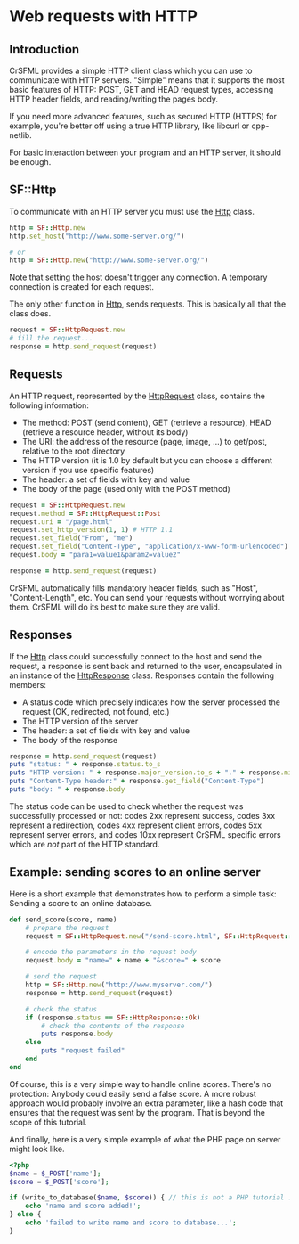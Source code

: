 # Web requests with HTTP

## Introduction

CrSFML provides a simple HTTP client class which you can use to communicate with HTTP servers. "Simple" means that it supports the most basic features of HTTP: POST, GET and HEAD request types, accessing HTTP header fields, and reading/writing the pages body.

If you need more advanced features, such as secured HTTP (HTTPS) for example, you're better off using a true HTTP library, like libcurl or cpp-netlib.

For basic interaction between your program and an HTTP server, it should be enough.

## SF::Http

To communicate with an HTTP server you must use the [Http]({{book.api}}/Http.html) class.

```ruby
http = SF::Http.new
http.set_host("http://www.some-server.org/")

# or
http = SF::Http.new("http://www.some-server.org/")
```

Note that setting the host doesn't trigger any connection. A temporary connection is created for each request.

The only other function in [Http]({{book.api}}/Http.html), sends requests. This is basically all that the class does.

```ruby
request = SF::HttpRequest.new
# fill the request...
response = http.send_request(request)
```

## Requests

An HTTP request, represented by the [HttpRequest]({{book.api}}/HttpRequest.html) class, contains the following information:

  * The method: POST (send content), GET (retrieve a resource), HEAD (retrieve a resource header, without its body)
  * The URI: the address of the resource (page, image, ...) to get/post, relative to the root directory
  * The HTTP version (it is 1.0 by default but you can choose a different version if you use specific features)
  * The header: a set of fields with key and value
  * The body of the page (used only with the POST method)

```ruby
request = SF::HttpRequest.new
request.method = SF::HttpRequest::Post
request.uri = "/page.html"
request.set_http_version(1, 1) # HTTP 1.1
request.set_field("From", "me")
request.set_field("Content-Type", "application/x-www-form-urlencoded")
request.body = "para1=value1&param2=value2"

response = http.send_request(request)
```

CrSFML automatically fills mandatory header fields, such as "Host", "Content-Length", etc. You can send your requests without worrying about them. CrSFML will do its best to make sure they are valid.

## Responses

If the [Http]({{book.api}}/Http.html) class could successfully connect to the host and send the request, a response is sent back and returned to the user, encapsulated in an instance of the [HttpResponse]({{book.api}}/HttpResponse.html) class. Responses contain the following members:

  * A status code which precisely indicates how the server processed the request (OK, redirected, not found, etc.)
  * The HTTP version of the server
  * The header: a set of fields with key and value
  * The body of the response

```ruby
response = http.send_request(request)
puts "status: " + response.status.to_s
puts "HTTP version: " + response.major_version.to_s + "." + response.minor_version.to_s
puts "Content-Type header:" + response.get_field("Content-Type")
puts "body: " + response.body
```

The status code can be used to check whether the request was successfully processed or not: codes 2xx represent success, codes 3xx represent a redirection, codes 4xx represent client errors, codes 5xx represent server errors, and codes 10xx represent CrSFML specific errors which are *not* part of the HTTP standard.

## Example: sending scores to an online server

Here is a short example that demonstrates how to perform a simple task: Sending a score to an online database.

```ruby
def send_score(score, name)
    # prepare the request
    request = SF::HttpRequest.new("/send-score.html", SF::HttpRequest::Post)

    # encode the parameters in the request body
    request.body = "name=" + name + "&score=" + score

    # send the request
    http = SF::Http.new("http://www.myserver.com/")
    response = http.send_request(request)

    # check the status
    if (response.status == SF::HttpResponse::Ok)
        # check the contents of the response
        puts response.body
    else
        puts "request failed"
    end
end
```

Of course, this is a very simple way to handle online scores. There's no protection: Anybody could easily send a false score. A more robust approach would probably involve an extra parameter, like a hash code that ensures that the request was sent by the program. That is beyond the scope of this tutorial.

And finally, here is a very simple example of what the PHP page on server might look like.

```php
<?php
$name = $_POST['name'];
$score = $_POST['score'];

if (write_to_database($name, $score)) { // this is not a PHP tutorial :)
    echo 'name and score added!';
} else {
    echo 'failed to write name and score to database...';
}
```

